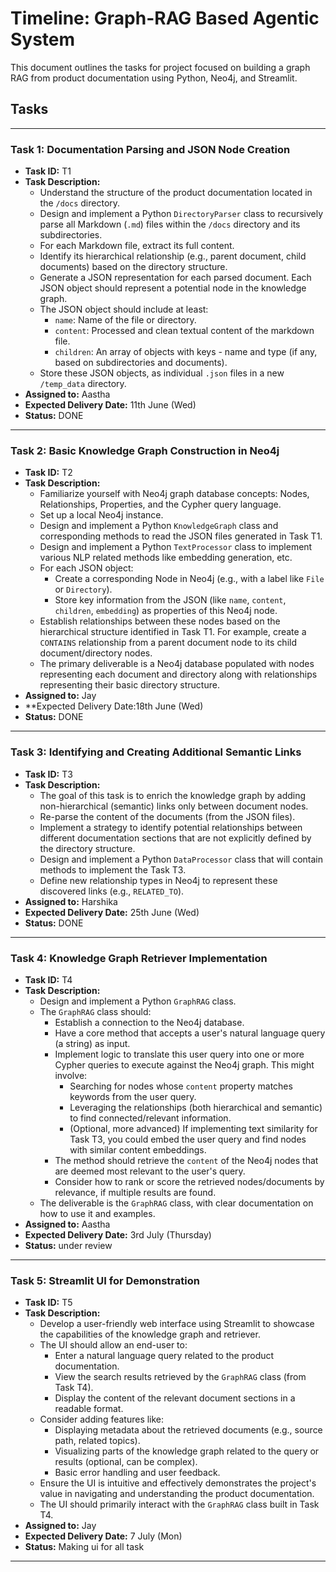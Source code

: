 # Timeline: Graph-RAG Based Agentic System

This document outlines the tasks for project focused on building a graph RAG from product documentation using Python, Neo4j, and Streamlit.

## Tasks

---

### Task 1: Documentation Parsing and JSON Node Creation
*   **Task ID:** T1
*   **Task Description:**
    *   Understand the structure of the product documentation located in the `/docs` directory.
    *   Design and implement a Python `DirectoryParser` class to recursively parse all Markdown (`.md`) files within the `/docs` directory and its subdirectories.
    *   For each Markdown file, extract its full content.
    *   Identify its hierarchical relationship (e.g., parent document, child documents) based on the directory structure.
    *   Generate a JSON representation for each parsed document. Each JSON object should represent a potential node in the knowledge graph.
    *   The JSON object should include at least:
        *   `name`: Name of the file or directory.
        *   `content`: Processed and clean textual content of the markdown file.
        *   `children`: An array of objects with keys - name and type (if any, based on subdirectories and documents).
    *   Store these JSON objects, as individual `.json` files in a new `/temp_data` directory.
*   **Assigned to:** Aastha
*   **Expected Delivery Date:** 11th June (Wed)
*   **Status:** DONE

---

### Task 2: Basic Knowledge Graph Construction in Neo4j
*   **Task ID:** T2
*   **Task Description:**
    *   Familiarize yourself with Neo4j graph database concepts: Nodes, Relationships, Properties, and the Cypher query language.
    *   Set up a local Neo4j instance.
    *   Design and implement a Python `KnowledgeGraph` class and corresponding methods to read the JSON files generated in Task T1.
    *   Design and implement a Python `TextProcessor` class to implement various NLP related methods like embedding generation, etc.
    *   For each JSON object:
        *   Create a corresponding Node in Neo4j (e.g., with a label like `File` or `Directory`).
        *   Store key information from the JSON (like `name`, `content`, `children`, `embedding`) as properties of this Neo4j node.
    *   Establish relationships between these nodes based on the hierarchical structure identified in Task T1. For example, create a `CONTAINS` relationship from a parent document node to its child document/directory nodes.
    *   The primary deliverable is a Neo4j database populated with nodes representing each document and directory along with relationships representing their basic directory structure.
*   **Assigned to:** Jay
*   **Expected Delivery Date:18th June (Wed)
*   **Status:** DONE
  
---

### Task 3: Identifying and Creating Additional Semantic Links
*   **Task ID:** T3
*   **Task Description:**
    *   The goal of this task is to enrich the knowledge graph by adding non-hierarchical (semantic) links only between document nodes.
    *   Re-parse the content of the documents (from the JSON files).
    *   Implement a strategy to identify potential relationships between different documentation sections that are not explicitly defined by the directory structure.
    *   Design and implement a Python `DataProcessor` class that will contain methods to implement the Task T3.
    *   Define new relationship types in Neo4j to represent these discovered links (e.g., `RELATED_TO`).
*   **Assigned to:** Harshika
*   **Expected Delivery Date:** 25th June (Wed)
*   **Status:** DONE

---

### Task 4: Knowledge Graph Retriever Implementation
*   **Task ID:** T4
*   **Task Description:**
    *   Design and implement a Python `GraphRAG` class.
    *   The `GraphRAG` class should:
        *   Establish a connection to the Neo4j database.
        *   Have a core method that accepts a user's natural language query (a string) as input.
        *   Implement logic to translate this user query into one or more Cypher queries to execute against the Neo4j graph. This might involve:
            *   Searching for nodes whose `content` property matches keywords from the user query.
            *   Leveraging the relationships (both hierarchical and semantic) to find connected/relevant information.
            *   (Optional, more advanced) If implementing text similarity for Task T3, you could embed the user query and find nodes with similar content embeddings.
        *   The method should retrieve the `content` of the Neo4j nodes that are deemed most relevant to the user's query.
        *   Consider how to rank or score the retrieved nodes/documents by relevance, if multiple results are found.
    *   The deliverable is the `GraphRAG` class, with clear documentation on how to use it and examples.
*   **Assigned to:** Aastha
*   **Expected Delivery Date:** 3rd July (Thursday)
*   **Status:** under review
---

### Task 5: Streamlit UI for Demonstration
*   **Task ID:** T5
*   **Task Description:**
    *   Develop a user-friendly web interface using Streamlit to showcase the capabilities of the knowledge graph and retriever.
    *   The UI should allow an end-user to:
        *   Enter a natural language query related to the product documentation.
        *   View the search results retrieved by the `GraphRAG` class (from Task T4).
        *   Display the content of the relevant document sections in a readable format.
    *   Consider adding features like:
        *   Displaying metadata about the retrieved documents (e.g., source path, related topics).
        *   Visualizing parts of the knowledge graph related to the query or results (optional, can be complex).
        *   Basic error handling and user feedback.
    *   Ensure the UI is intuitive and effectively demonstrates the project's value in navigating and understanding the product documentation.
    *   The UI should primarily interact with the `GraphRAG` class built in Task T4.
*   **Assigned to:** Jay
*   **Expected Delivery Date:** 7 July (Mon)
*   **Status:** Making ui for all task 

--- 
